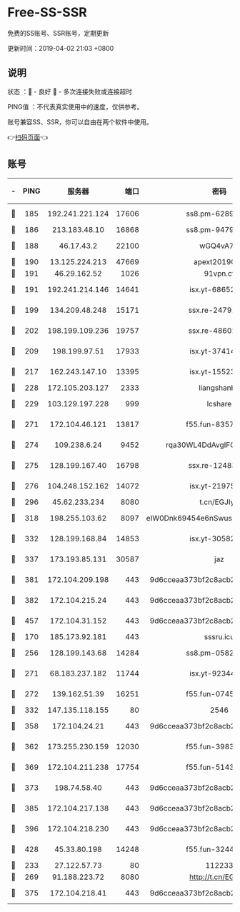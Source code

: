 # Free-SS-SSR

免费的SS账号、SSR账号，定期更新

更新时间：2019-04-02 21:03 +0800

## 说明

状态     ：🙂 - 良好 🙁 - 多次连接失败或连接超时

PING值   ：不代表真实使用中的速度，仅供参考。

账号兼容SS、SSR，你可以自由在两个软件中使用。

👉[扫码页面](https://liesauer.github.io/Free-SS-SSR/)👈

## 账号

|-|PING|服务器|端口|密码|加密方式|区域|
|:----:|:----:|:-----:|-----:|:----:|:----:|:----:|
|🙂|185|192.241.221.124|17606|ss8.pm-62896524|aes-256-cfb|US|
|🙂|186|213.183.48.10|16868|ss8.pm-94797530|rc4-md5|RU|
|🙂|188|46.17.43.2|22100|wGQ4vA7D|aes-256-gcm|RU|
|🙂|190|13.125.224.213|47669|apext2019001|chacha20|KR|
|🙂|191|46.29.162.52|1026|91vpn.cf|rc4-md5|RU|
|🙂|191|192.241.214.146|14641|isx.yt-68652544|aes-256-cfb|US|
|🙂|199|134.209.48.248|15171|ssx.re-24791973|aes-256-cfb|US|
|🙂|202|198.199.109.236|19757|ssx.re-48602864|aes-256-cfb|US|
|🙂|209|198.199.97.51|17933|isx.yt-37414659|aes-256-cfb|US|
|🙂|217|162.243.147.10|13395|isx.yt-15523512|aes-256-cfb|US|
|🙂|228|172.105.203.127|2333|liangshanbo|chacha20|JP|
|🙂|229|103.129.197.228|999|lcshare|aes-256-cfb|US|
|🙂|271|172.104.46.121|13817|f55.fun-83574380|aes-256-cfb|SG|
|🙂|274|109.238.6.24|9452|rqa30WL4DdAvgIFG6Fs3znzTa|aes-256-cfb|FR|
|🙂|275|128.199.167.40|16798|ssx.re-12483342|aes-256-cfb|SG|
|🙂|276|104.248.152.162|14072|isx.yt-21975141|aes-256-cfb|SG|
|🙂|296|45.62.233.234|8080|t.cn/EGJIyrl|rc4-md5|CA|
|🙂|318|198.255.103.62|8097|eIW0Dnk69454e6nSwuspv9DmS201tQ0D|aes-256-cfb|US|
|🙂|332|128.199.168.84|14853|isx.yt-30582831|aes-256-cfb|SG|
|🙂|337|173.193.85.131|30587|jaz|aes-256-cfb|US|
|🙂|381|172.104.209.198|443|9d6cceaa373bf2c8acb22e60b6a58be6|aes-256-cfb|US|
|🙂|382|172.104.215.24|443|9d6cceaa373bf2c8acb22e60b6a58be6|aes-256-cfb|US|
|🙂|457|172.104.31.152|443|9d6cceaa373bf2c8acb22e60b6a58be6|aes-256-cfb|US|
|🙂|170|185.173.92.181|443|sssru.icu|rc4-md5|RU|
|🙂|256|128.199.143.68|14284|ss8.pm-05820296|aes-256-cfb|SG|
|🙂|271|68.183.237.182|11744|isx.yt-92344610|aes-256-cfb|SG|
|🙂|272|139.162.51.39|16251|f55.fun-07454874|aes-256-cfb|SG|
|🙂|332|147.135.118.155|80|2546|chacha20|US|
|🙂|358|172.104.24.21|443|9d6cceaa373bf2c8acb22e60b6a58be6|aes-256-cfb|US|
|🙂|362|173.255.230.159|12030|f55.fun-39837860|aes-256-cfb|US|
|🙂|369|172.104.211.238|17754|f55.fun-51431249|aes-256-cfb|US|
|🙂|373|198.74.58.40|443|9d6cceaa373bf2c8acb22e60b6a58be6|aes-256-cfb|US|
|🙂|385|172.104.217.138|443|9d6cceaa373bf2c8acb22e60b6a58be6|aes-256-cfb|US|
|🙂|396|172.104.218.230|443|9d6cceaa373bf2c8acb22e60b6a58be6|aes-256-cfb|US|
|🙂|428|45.33.80.198|14248|f55.fun-32443287|aes-256-cfb|US|
|🙁|233|27.122.57.73|80|112233|chacha20|HK|
|🙁|269|91.188.223.72|8080|http://t.cn/EGJIyrl|rc4-md5|RU|
|🙁|375|172.104.218.41|443|9d6cceaa373bf2c8acb22e60b6a58be6|aes-256-cfb|US|
